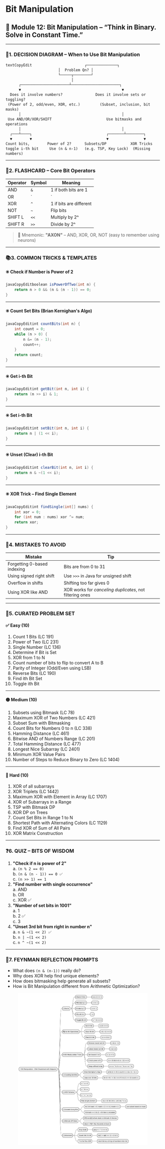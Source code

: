 # Bit Manipulation

## 📘 Module 12: Bit Manipulation – “Think in Binary. Solve in Constant Time.”

***

### 📍1. DECISION DIAGRAM – When to Use Bit Manipulation

```
textCopyEdit                        ┌──────────────┐
                        │  Problem Qn? │
                        └─────┬────────┘
                              │
      ┌──────────────────────┴──────────────────────┐
      ▼                                              ▼
  Does it involve numbers?               Does it involve sets or toggling?
 (Power of 2, odd/even, XOR, etc.)         (Subset, inclusion, bit masks)
      │                                              │
 Use AND/OR/XOR/SHIFT                         Use bitmasks and operations
      │                                              │
  ┌───┴────┐                                  ┌───────┴────────┐
  ▼        ▼                                  ▼                ▼
Count bits,        Power of 2?      Subsets/DP           XOR Tricks
toggle i-th bit     Use (n & n-1)   (e.g. TSP, Key Lock)  (Missing numbers)
```

***

### 🧠2. FLASHCARD – Core Bit Operators

| Operator | Symbol | Meaning                 |
| -------- | ------ | ----------------------- |
| AND      | `&`    | 1 if both bits are 1    |
| OR       | \`     | \`                      |
| XOR      | `^`    | 1 if bits are different |
| NOT      | `~`    | Flip bits               |
| SHIFT L  | `<<`   | Multiply by 2ⁿ          |
| SHIFT R  | `>>`   | Divide by 2ⁿ            |

> 🔖 Mnemonic: **"AXON"** – AND, XOR, OR, NOT (easy to remember using neurons)

***

### 📚3. COMMON TRICKS & TEMPLATES

#### ✳️ Check if Number is Power of 2

```java
javaCopyEditboolean isPowerOfTwo(int n) {
    return n > 0 && (n & (n - 1)) == 0;
}
```

***

#### ✳️ Count Set Bits (Brian Kernighan's Algo)

```java
javaCopyEditint countBits(int n) {
    int count = 0;
    while (n > 0) {
        n &= (n - 1);
        count++;
    }
    return count;
}
```

***

#### ✳️ Get i-th Bit

```java
javaCopyEditint getBit(int n, int i) {
    return (n >> i) & 1;
}
```

***

#### ✳️ Set i-th Bit

```java
javaCopyEditint setBit(int n, int i) {
    return n | (1 << i);
}
```

***

#### ✳️ Unset (Clear) i-th Bit

```java
javaCopyEditint clearBit(int n, int i) {
    return n & ~(1 << i);
}
```

***

#### ✳️ XOR Trick – Find Single Element

```java
javaCopyEditint findSingle(int[] nums) {
    int xor = 0;
    for (int num : nums) xor ^= num;
    return xor;
}
```

***

### 🔄4. MISTAKES TO AVOID

| Mistake                     | Tip                                                      |
| --------------------------- | -------------------------------------------------------- |
| Forgetting 0-based indexing | Bits are from 0 to 31                                    |
| Using signed right shift    | Use `>>>` in Java for unsigned shift                     |
| Overflow in shifts          | Shifting too far gives 0                                 |
| Using XOR like AND          | XOR works for _canceling duplicates_, not filtering ones |

***

### 🧩5. CURATED PROBLEM SET

#### ✅ Easy (10)

1. Count 1 Bits (LC 191)
2. Power of Two (LC 231)
3. Single Number (LC 136)
4. Determine if Bit is Set
5. XOR from 1 to N
6. Count number of bits to flip to convert A to B
7. Parity of Integer (Odd/Even using LSB)
8. Reverse Bits (LC 190)
9. Find ith Bit Set
10. Toggle ith Bit

***

#### 🟡 Medium (10)

1. Subsets using Bitmask (LC 78)
2. Maximum XOR of Two Numbers (LC 421)
3. Subset Sum with Bitmasking
4. Count Bits for Numbers 0 to n (LC 338)
5. Hamming Distance (LC 461)
6. Bitwise AND of Numbers Range (LC 201)
7. Total Hamming Distance (LC 477)
8. Longest Nice Subarray (LC 2401)
9. Minimum XOR Value Pairs
10. Number of Steps to Reduce Binary to Zero (LC 1404)

***

#### 🔴 Hard (10)

1. XOR of all subarrays
2. XOR Triplets (LC 1442)
3. Maximum XOR with Element in Array (LC 1707)
4. XOR of Subarrays in a Range
5. TSP with Bitmask DP
6. XOR DP on Trees
7. Count Set Bits in Range 1 to N
8. Shortest Path with Alternating Colors (LC 1129)
9. Find XOR of Sum of All Pairs
10. XOR Matrix Construction

***

### ❓6. QUIZ – BITS OF WISDOM

1. **"Check if n is power of 2"**\
   a. `(n % 2 == 0)`\
   b. `(n & (n - 1)) == 0 ✅`\
   c. `(n >> 1) == 1`
2. **"Find number with single occurrence"**\
   a. AND\
   b. OR\
   c. XOR ✅
3. **"Number of set bits in 1001"**\
   a. 1\
   b. 2 ✅\
   c. 3
4. **"Unset 3rd bit from right in number n"**\
   a. `n & ~(1 << 2) ✅`\
   b. `n | ~(1 << 2)`\
   c. `n ^ ~(1 << 2)`

***

### 🧠7. FEYNMAN REFLECTION PROMPTS

* What does `(n & (n-1))` really do?
* Why does XOR help find unique elements?
* How does bitmasking help generate all subsets?
* How is Bit Manipulation different from Arithmetic Optimization?

<figure><img src=".gitbook/assets/image (8).png" alt=""><figcaption></figcaption></figure>
